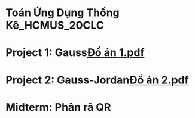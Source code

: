 # Toán Ứng Dụng Thống Kê_HCMUS_20CLC
# Project 1: Gauss[Đồ án 1.pdf](https://github.com/Vylee29/TUDTK/files/9071037/D.an.1.pdf)
# Project 2: Gauss-Jordan[Đồ án 2.pdf](https://github.com/Vylee29/TUDTK/files/9071038/D.an.2.pdf)
# Midterm: Phân rã QR 
